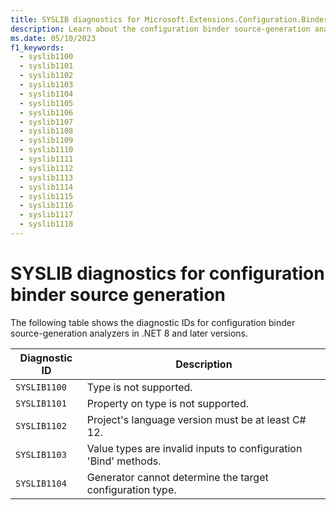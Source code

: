 ```yaml
---
title: SYSLIB diagnostics for Microsoft.Extensions.Configuration.Binder.SourceGeneration
description: Learn about the configuration binder source-generation analyzers that generate compile-time suggestions SYSLIB1100 through SYSLIB1118.
ms.date: 05/10/2023
f1_keywords:
  - syslib1100
  - syslib1101
  - syslib1102
  - syslib1103
  - syslib1104
  - syslib1105
  - syslib1106
  - syslib1107
  - syslib1108
  - syslib1109
  - syslib1110
  - syslib1111
  - syslib1112
  - syslib1113
  - syslib1114
  - syslib1115
  - syslib1116
  - syslib1117
  - syslib1118
---
```

# SYSLIB diagnostics for configuration binder source generation

The following table shows the diagnostic IDs for configuration binder source-generation analyzers in .NET 8 and later versions.

| Diagnostic ID | Description |
| - | - |
|  `SYSLIB1100` | Type is not supported. |
|  `SYSLIB1101` | Property on type is not supported. |
|  `SYSLIB1102` | Project's language version must be at least C# 12. |
|  `SYSLIB1103` | Value types are invalid inputs to configuration 'Bind' methods. |
|  `SYSLIB1104` | Generator cannot determine the target configuration type. |
